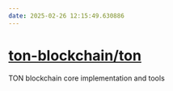 ```yaml
---
date: 2025-02-26 12:15:49.630886
---
```


# [ton-blockchain/ton](https://github.com/ton-blockchain/ton)

TON blockchain core implementation and tools